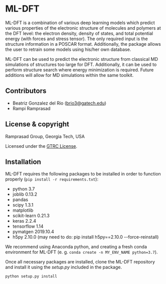 # ML-DFT

ML-DFT is a combination of various deep learning models which predict various properties of the electronic structure of molecules and polymers at the DFT level: the electron density, density of states, and total potential energy (with forces and stress tensor). The only required input is the structure information in a POSCAR format. Additionally, the package allows the user to retrain some models using his/her own database. 


ML-DFT can be used to predict the electronic structure from classical MD simulations of structures too large for DFT. Additionally, it can be used to perform structure search where energy minimization is required. Future additions will allow for MD simulations within the same toolkit.

## Contributors
* Beatriz Gonzalez del Rio (brio3@gatech.edu)
* Rampi Ramprasad

## License & copyright
Ramprasad Group, Georgia Tech, USA

Licensed under the [GTRC License](LICENSE). 

## Installation
ML-DFT requires the following packages to be installed in order to function properly (`pip install -r requirements.txt`):
* python 3.7
* joblib 0.13.2
* pandas
* scipy 1.3.1
* matplotlib
* scikit-learn 0.21.3
* keras 2.2.4
* tensorflow 1.14
* pymatgen 2019.10.4
* h5py 2.10.0 (may need to do: pip install h5py==2.10.0 --force-reinstall)


We recommend using Anaconda python, and creating a fresh conda environment for ML-DFT (e. g. `conda create -n MY_ENV_NAME python=3.7`).

Once all necessary packages are installed, clone the ML-DFT repository and install it using the *setup.py* included in the package.

```angular2
python setup.py install
```

